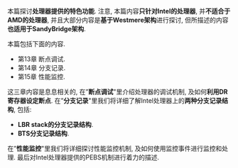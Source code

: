 本篇探讨**处理器提供的特色功能**. 注意, 本篇内容**只针对Intel的处理器**, 并**不适合于AMD的处理器**, 并且大部分内容是**基于Westmere架构**进行探讨, 但所描述的内容**也适用于SandyBridge架构**. 

本篇包括下面的内容. 

- 第13章 断点调试. 
- 第14章 分支记录. 
- 第15章 性能监控. 

这三章内容是息息相关的, 在”**断点调试**"里介绍处理器的调试机制, 及如何**利用DR寄存器设定断点**. 在”**分支记录**"里我们将详细了解Intel处理器上的**两种分支记录结构**, 包括: 

- **LBR stack的分支记录结构**. 
- **BTS分支记录结构**. 

在”**性能监控**"里我们将详细探讨性能监控机制, 及如何使用监控事件进行监控和处理. 最后对Intel处理器提供的PEBS机制进行着力的描述. 
